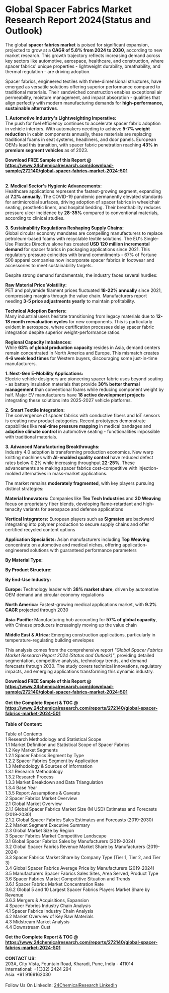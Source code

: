 <h1>Global Spacer Fabrics Market Research Report 2024(Status and Outlook)</h1><p>The global <strong>spacer fabrics market</strong> is poised for significant expansion, projected to grow at a <strong>CAGR of 5.8% from 2024 to 2030</strong>, according to new market research. This growth trajectory reflects increasing demand across key sectors like automotive, aerospace, healthcare, and construction, where spacer fabrics' unique properties - lightweight durability, breathability, and thermal regulation - are driving adoption.</p><p>Spacer fabrics, engineered textiles with three-dimensional structures, have emerged as versatile solutions offering superior performance compared to traditional materials. Their sandwiched construction enables exceptional air permeability, moisture management, and impact absorption - qualities that align perfectly with modern manufacturing demands for <strong>high-performance, sustainable alternatives</strong>.</p><p><strong>1. Automotive Industry's Lightweighting Imperative:</strong><br>
The push for fuel efficiency continues to accelerate spacer fabric adoption in vehicle interiors. With automakers needing to achieve <strong>5-7% weight reduction</strong> in cabin components annually, these materials are replacing traditional foams in seat systems, headliners, and door panels. European OEMs lead this transition, with spacer fabric penetration reaching <strong>43% in premium segment vehicles</strong> as of 2023.</p><div><b>Download FREE Sample of this Report @ 
            <a href="https://www.24chemicalresearch.com/download-sample/272140/global-spacer-fabrics-market-2024-501">
            https://www.24chemicalresearch.com/download-sample/272140/global-spacer-fabrics-market-2024-501</a></b></div><br><p><strong>2. Medical Sector's Hygienic Advancements:</strong><br>
Healthcare applications represent the fastest-growing segment, expanding at <strong>7.2% annually</strong>. The COVID-19 pandemic permanently elevated standards for antimicrobial surfaces, driving adoption of spacer fabrics in wheelchair seating, prosthetic liners, and hospital bedding. Their breathability reduces pressure ulcer incidence by <strong>28-35%</strong> compared to conventional materials, according to clinical studies.</p><p><strong>3. Sustainability Regulations Reshaping Supply Chains:</strong><br>
Global circular economy mandates are compelling manufacturers to replace petroleum-based foams with recyclable textile solutions. The EU's Single-Use Plastics Directive alone has created <strong>USD 120 million incremental demand</strong> for spacer fabrics in packaging applications since 2021. This regulatory pressure coincides with brand commitments - 67% of Fortune 500 apparel companies now incorporate spacer fabrics in footwear and accessories to meet sustainability targets.</p><p>Despite strong demand fundamentals, the industry faces several hurdles:</p><p><strong>Raw Material Price Volatility:</strong><br>
	PET and polyamide filament prices fluctuated <strong>18-22% annually</strong> since 2021, compressing margins through the value chain. Manufacturers report needing <strong>3-5 price adjustments yearly</strong> to maintain profitability.</p><p><strong>Technical Adoption Barriers:</strong><br>
	Many industrial users hesitate transitioning from legacy materials due to <strong>12-18 month reevaluation cycles</strong> for new components. This is particularly evident in aerospace, where certification processes delay spacer fabric integration despite superior weight-performance ratios.</p><p><strong>Regional Capacity Imbalances:</strong><br>
	While <strong>63% of global production capacity</strong> resides in Asia, demand centers remain concentrated in North America and Europe. This mismatch creates <strong>4-6 week lead times</strong> for Western buyers, discouraging some just-in-time manufacturers.</p><p><strong>1. Next-Gen E-Mobility Applications:</strong><br>
Electric vehicle designers are pioneering spacer fabric uses beyond seating - as battery insulation materials that provide <strong>30% better thermal management</strong> than conventional foams while reducing component weight by half. Major EV manufacturers have <strong>18 active development projects</strong> integrating these solutions into 2025-2027 vehicle platforms.</p><p><strong>2. Smart Textile Integration:</strong><br>
The convergence of spacer fabrics with conductive fibers and IoT sensors is creating new product categories. Recent prototypes demonstrate capabilities like <strong>real-time pressure mapping</strong> in medical bandages and <strong>adaptive climate control</strong> in automotive seating - functionalities impossible with traditional materials.</p><p><strong>3. Advanced Manufacturing Breakthroughs:</strong><br>
Industry 4.0 adoption is transforming production economics. New warp knitting machines with <strong>AI-enabled quality control</strong> have reduced defect rates below 0.2% while increasing throughput <strong>22-25%</strong>. These advancements are making spacer fabrics cost-competitive with injection-molded alternatives in mass-market applications.</p><p>The market remains <strong>moderately fragmented</strong>, with key players pursuing distinct strategies:</p><p><strong>Material Innovators:</strong> Companies like <strong>Tex Tech Industries</strong> and <strong>3D Weaving</strong> focus on proprietary fiber blends, developing flame-retardant and high-tenacity variants for aerospace and defense applications</p><p><strong>Vertical Integrators:</strong> European players such as <strong>Sigmatex</strong> are backward integrating into polymer production to secure supply chains and offer certified recycled content options</p><p><strong>Application Specialists:</strong> Asian manufacturers including <strong>Top Weaving</strong> concentrate on automotive and medical niches, offering application-engineered solutions with guaranteed performance parameters</p><p><strong>By Material Type:</strong></p><p><strong>By Product Structure:</strong></p><p><strong>By End-Use Industry:</strong></p><p><strong>Europe:</strong> Technology leader with <strong>38% market share</strong>, driven by automotive OEM demand and circular economy regulations</p><p><strong>North America:</strong> Fastest-growing medical applications market, with <strong>9.2% CAGR</strong> projected through 2030</p><p><strong>Asia-Pacific:</strong> Manufacturing hub accounting for <strong>57% of global capacity</strong>, with Chinese producers increasingly moving up the value chain</p><p><strong>Middle East &amp; Africa:</strong> Emerging construction applications, particularly in temperature-regulating building envelopes</p><p>This analysis comes from the comprehensive report <em>"Global Spacer Fabrics Market Research Report 2024 (Status and Outlook)"</em>, providing detailed segmentation, competitive analysis, technology trends, and demand forecasts through 2030. The study covers technical innovations, regulatory impacts, and emerging applications transforming this dynamic industry.</p><div><b>Download FREE Sample of this Report @ 
            <a href="https://www.24chemicalresearch.com/download-sample/272140/global-spacer-fabrics-market-2024-501">
            https://www.24chemicalresearch.com/download-sample/272140/global-spacer-fabrics-market-2024-501</a></b></div><br><div><b>Get the Complete Report & TOC @ 
            <a href="https://www.24chemicalresearch.com/reports/272140/global-spacer-fabrics-market-2024-501">
            https://www.24chemicalresearch.com/reports/272140/global-spacer-fabrics-market-2024-501</a></b></div><br>
            <b>Table of Content:</b><p>Table of Contents<br />
1 Research Methodology and Statistical Scope<br />
1.1 Market Definition and Statistical Scope of Spacer Fabrics<br />
1.2 Key Market Segments<br />
1.2.1 Spacer Fabrics Segment by Type<br />
1.2.2 Spacer Fabrics Segment by Application<br />
1.3 Methodology & Sources of Information<br />
1.3.1 Research Methodology<br />
1.3.2 Research Process<br />
1.3.3 Market Breakdown and Data Triangulation<br />
1.3.4 Base Year<br />
1.3.5 Report Assumptions & Caveats<br />
2 Spacer Fabrics Market Overview<br />
2.1 Global Market Overview<br />
2.1.1 Global Spacer Fabrics Market Size (M USD) Estimates and Forecasts (2019-2030)<br />
2.1.2 Global Spacer Fabrics Sales Estimates and Forecasts (2019-2030)<br />
2.2 Market Segment Executive Summary<br />
2.3 Global Market Size by Region<br />
3 Spacer Fabrics Market Competitive Landscape<br />
3.1 Global Spacer Fabrics Sales by Manufacturers (2019-2024)<br />
3.2 Global Spacer Fabrics Revenue Market Share by Manufacturers (2019-2024)<br />
3.3 Spacer Fabrics Market Share by Company Type (Tier 1, Tier 2, and Tier 3)<br />
3.4 Global Spacer Fabrics Average Price by Manufacturers (2019-2024)<br />
3.5 Manufacturers Spacer Fabrics Sales Sites, Area Served, Product Type<br />
3.6 Spacer Fabrics Market Competitive Situation and Trends<br />
3.6.1 Spacer Fabrics Market Concentration Rate<br />
3.6.2 Global 5 and 10 Largest Spacer Fabrics Players Market Share by Revenue<br />
3.6.3 Mergers & Acquisitions, Expansion<br />
4 Spacer Fabrics Industry Chain Analysis<br />
4.1 Spacer Fabrics Industry Chain Analysis<br />
4.2 Market Overview of Key Raw Materials<br />
4.3 Midstream Market Analysis<br />
4.4 Downstream Cust</p><div><b>Get the Complete Report & TOC @ 
            <a href="https://www.24chemicalresearch.com/reports/272140/global-spacer-fabrics-market-2024-501">
            https://www.24chemicalresearch.com/reports/272140/global-spacer-fabrics-market-2024-501</a></b></div><br><b>CONTACT US:</b><br>
            203A, City Vista, Fountain Road, Kharadi, Pune, India - 411014<br>
            International: +1(332) 2424 294<br>
            Asia: +91 9169162030 <br><br>
            Follow Us On LinkedIn: <a href="https://www.linkedin.com/company/24chemicalresearch/">24ChemicalResearch LinkedIn</a>